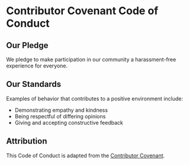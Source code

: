 # Contributor Covenant Code of Conduct

## Our Pledge

We pledge to make participation in our community a harassment-free experience for everyone.


## Our Standards

Examples of behavior that contributes to a positive environment include:
* Demonstrating empathy and kindness
* Being respectful of differing opinions
* Giving and accepting constructive feedback


## Attribution

This Code of Conduct is adapted from the [Contributor Covenant](https://www.contributor-covenant.org).
